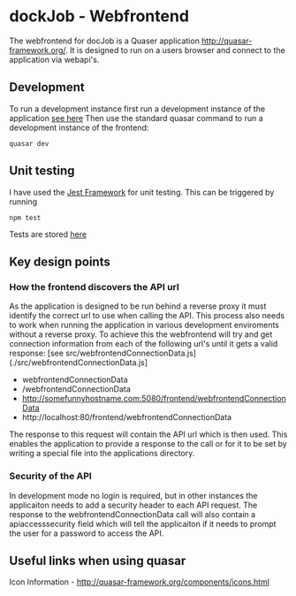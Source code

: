 # dockJob - Webfrontend

The webfrontend for docJob is a Quaser application http://quasar-framework.org/. It is designed to run on a users browser and connect to the application via webapi's.

## Development

To run a development instance first run a development instance of the application [see here](../app/README.md#running-development-instance)
Then use the standard quasar command to run a development instance of the frontend:
````
quasar dev
````

## Unit testing

I have used the [Jest Framework](https://facebook.github.io/jest/) for unit testing. This can be triggered by running
````
npm test
````
Tests are stored [here](./test)

## Key design points

### How the frontend discovers the API url

As the application is designed to be run behind a reverse proxy it must identify the correct url to use when calling the API. This process also needs to work when running the application in various development enviroments without a reverse proxy. To achieve this the webfrontend will try and get connection information from each of the following url's until it gets a valid response: [see src/webfrontendConnectionData.js](./src/webfrontendConnectionData.js]
 - webfrontendConnectionData
 - /webfrontendConnectionData
 - http://somefunnyhostname.com:5080/frontend/webfrontendConnectionData
 - http://localhost:80/frontend/webfrontendConnectionData

The response to this request will contain the API url which is then used. This enables the application to provide a response to the call or for it to be set by writing a special file into the applications directory.

### Security of the API

In development mode no login is required, but in other instances the applicaiton needs to add a security header to each API request. The response to the webfrontendConnectionData call will also contain a apiaccesssecurity field which will tell the applicaiton if it needs to prompt the user for a password to access the API.

## Useful links when using quasar

Icon Information - http://quasar-framework.org/components/icons.html

